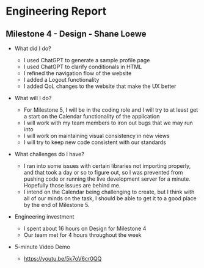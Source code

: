 # Engineering Report

## Milestone 4 - Design - Shane Loewe

* What did I do?
    * I used ChatGPT to generate a sample profile page
    * I used ChatGPT to clarify conditionals in HTML
    * I refined the navigation flow of the website
    * I added a Logout functionality
    * I added QoL changes to the website that make the UX better

* What will I do? 
    * For Milestone 5, I will be in the coding role and I will try to at least get a start on the Calendar functionality of the application
    * I will work with my team members to iron out bugs that we may run into
    * I will work on maintaining visual consistency in new views 
    * I will try to keep new code consistent with our standards

* What challenges do I have?
    * I ran into some issues with certain libraries not importing properly, and that took a day or so to figure out, so I was 
    prevented from pushing code or running the live development server for a minute. Hopefully those issues are behind me.
    * I intend on the Calendar being challenging to create, but I think with all of our minds on the task, I should be able to get
    it to a good place by the end of Milestone 5. 

* Engineering investment
    * I spent about 16 hours on Design for Milestone 4
    * Our team met for 4 hours throughout the week

* 5-minute Video Demo
    * https://youtu.be/5k7oV6cr0QQ